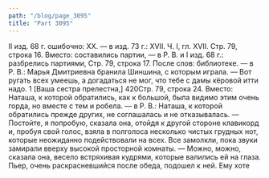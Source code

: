 ```yaml
---
path: "/blog/page_3095"
title: "Part 3095"
---
```


II изд. 68 г. ошибочно: XX. — в изд. 73 г.: XVII.
Ч. I, гл. XVII.
Стр. 79, строка 16.
Вместо: составились партии, — в Р. В. и I изд. 68 г.: разбрелись партиями,
Стр. 79, строка 17.
После слов: библиотеке. — в Р. В.: Марья Дмитриевна бранила Шиншина, с которым играла.
— Вот ругать всех умеешь, а догадаться не мог, что тебе с дамы кёровой итти надо.
1 [Ваша сестра прелестна,]
420Стр. 79, строка 24.
Вместо: Наташа, к которой обратились, как к большой, была видимо этим очень горда, но вместе с тем и робела. — в Р. В.: Наташа, к которой обратились прежде других, не соглашалась и не отказывалась.
— Постойте, я попробую, сказала она, отойдя к другой стороне клавикорд и, пробуя свой голос, взяла в полголоса несколько чистых грудных нот, которые неожиданно подействовали на всех. Все замолкли, пока звуки замирали вверху высокой просторной комнаты.
— Можно, можно, сказала она, весело встряхивая кудрями, которые валились ей на глаза.
Пьер, очень раскрасневшийся после обеда, подошел к ней. Ему хоте
